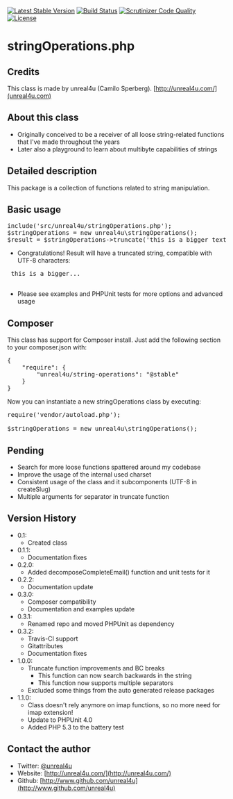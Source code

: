 [![Latest Stable Version](https://poser.pugx.org/unreal4u/string-operations/v/stable.png)](https://packagist.org/packages/unreal4u/string-operations)
[![Build Status](https://travis-ci.org/unreal4u/string-operations.png?branch=master)](https://travis-ci.org/unreal4u/string-operations)
[![Scrutinizer Code Quality](https://scrutinizer-ci.com/g/unreal4u/string-operations/badges/quality-score.png?s=bda9bffddbd3a8fb7f24782c42dfd4d57ea0d2d8)](https://scrutinizer-ci.com/g/unreal4u/string-operations/)
[![License](https://poser.pugx.org/unreal4u/string-operations/license.png)](https://packagist.org/packages/unreal4u/string-operations)

stringOperations.php
======

Credits
--------

This class is made by unreal4u (Camilo Sperberg). [http://unreal4u.com/](unreal4u.com)

About this class
--------

* Originally conceived to be a receiver of all loose string-related functions that I've made throughout the years
* Later also a playground to learn about multibyte capabilities of strings

Detailed description
---------

This package is a collection of functions related to string manipulation.

Basic usage
----------

<pre>include('src/unreal4u/stringOperations.php');
$stringOperations = new unreal4u\stringOperations();
$result = $stringOperations->truncate('this is a bigger text', 15);
</pre>

* Congratulations! Result will have a truncated string, compatible with UTF-8 characters:
 <pre>
 this is a bigger...
 </pre>
* Please see examples and PHPUnit tests for more options and advanced usage

Composer
----------

This class has support for Composer install. Just add the following section to your composer.json with:

<pre>
{
    "require": {
        "unreal4u/string-operations": "@stable"
    }
}
</pre>

Now you can instantiate a new stringOperations class by executing:

<pre>
require('vendor/autoload.php');

$stringOperations = new unreal4u\stringOperations();
</pre>

Pending
---------
* Search for more loose functions spattered around my codebase
* Improve the usage of the internal used charset
* Consistent usage of the class and it subcomponents (UTF-8 in createSlug)
* Multiple arguments for separator in truncate function

Version History
----------

* 0.1:
    * Created class
* 0.1.1:
    * Documentation fixes
* 0.2.0:
    * Added decomposeCompleteEmail() function and unit tests for it
* 0.2.2:
    * Documentation update
* 0.3.0:
    * Composer compatibility
    * Documentation and examples update
* 0.3.1:
    * Renamed repo and moved PHPUnit as dependency
* 0.3.2:
    * Travis-CI support
    * Gitattributes
    * Documentation fixes
* 1.0.0:
    * Truncate function improvements and BC breaks
        * This function can now search backwards in the string
        * This function now supports multiple separators
    * Excluded some things from the auto generated release packages
* 1.1.0:
    * Class doesn't rely anymore on imap functions, so no more need for imap extension!
    * Update to PHPUnit 4.0
    * Added PHP 5.3 to the battery test

Contact the author
-------

* Twitter: [@unreal4u](http://twitter.com/unreal4u)
* Website: [http://unreal4u.com/](http://unreal4u.com/)
* Github:  [http://www.github.com/unreal4u](http://www.github.com/unreal4u)

